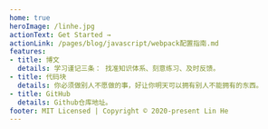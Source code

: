 ```yaml
---
home: true
heroImage: /linhe.jpg
actionText: Get Started →
actionLink: /pages/blog/javascript/webpack配置指南.md
features:
- title: 博文
  details: 学习谨记三条： 找准知识体系、刻意练习、及时反馈。
- title: 代码块
  details: 你必须做别人不愿做的事，好让你明天可以拥有别人不能拥有的东西。
- title: GitHub
  details: Github仓库地址。
footer: MIT Licensed | Copyright © 2020-present Lin He
---
```

